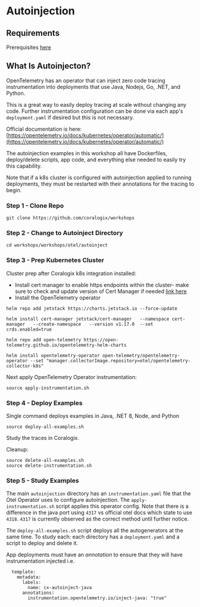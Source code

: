 # Autoinjection  

## Requirements  
Prerequisites [here](https://coralogix.github.io/workshops/prereqs/)  

## What Is Autoinjecton?  

OpenTelemetry has an operator that can inject zero code tracing instrumentation into deployments that use Java, Nodejs, Go, .NET, and Python.  

This is a great way to easily deploy tracing at scale without changing any code. Further instrumentation configuration can be done via each app's `deployment.yaml` if desired but this is not necessary.  

Official documentation is here: [https://opentelemetry.io/docs/kubernetes/operator/automatic/](https://opentelemetry.io/docs/kubernetes/operator/automatic/)  

The autoinjection examples in this workshop all have Dockerfiles, deploy/delete scripts, app code, and everything else needed to easily try this capability.  

Note that if a k8s cluster is configured with autoinjection applied to running deployments, they must be restarted with their annotations for the tracing to begin.  

### Step 1 - Clone Repo
```
git clone https://github.com/coralogix/workshops
```

### Step 2 - Change to Autoinject Directory
```
cd workshops/workshops/otel/autoinject
```

### Step 3 - Prep Kubernetes Cluster

Cluster prep after Coralogix k8s integration installed:  
- Install cert manager to enable https endpoints within the cluster- make sure to check and update version of Cert Manager if needed [link here](https://github.com/cert-manager/cert-manager)  
- Install the OpenTelemetry operator  

```
helm repo add jetstack https://charts.jetstack.io --force-update

helm install cert-manager jetstack/cert-manager   --namespace cert-manager   --create-namespace   --version v1.17.0  --set crds.enabled=true

helm repo add open-telemetry https://open-telemetry.github.io/opentelemetry-helm-charts

helm install opentelemetry-operator open-telemetry/opentelemetry-operator --set "manager.collectorImage.repository=otel/opentelemetry-collector-k8s"
```   

Next apply OpenTelemetry Operator instrumentation:  
```
source apply-instrumentation.sh
```  
### Step 4 - Deploy Examples
  
Single command deploys examples in Java, .NET 8, Node, and Python  
```
source deploy-all-examples.sh
```  

Study the traces in Coralogix.  
  
Cleanup:  
```
source delete-all-examples.sh
source delete-instrumentation.sh
```

### Step 5 - Study Examples
  
The main `autoinjection` directory has an `instrumentation.yaml` file that the Otel Operator uses to configure autoinjection. The `apply-instrumentation.sh` script applies this operator config. Note that there is a difference in the java port using `4317` vs official otel docs which state to use `4318`. `4317` is currently observed as the correct method until further notice.   

The `deploy-all-examples.sh` script deploys all the autogenerators at the same time. To study each: each directory has a `deployment.yaml` and a script to deploy and delete it.    
  
App deployments must have an *annotation* to ensure that they will have instrumentation injected i.e.  
```
  template:
    metadata:
      labels:
        name: cx-autoinject-java
      annotations:
        instrumentation.opentelemetry.io/inject-java: "true"
```